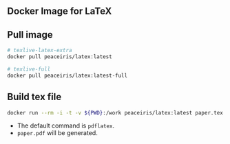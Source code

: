 ## Docker Image for LaTeX


## Pull image

```sh
# texlive-latex-extra
docker pull peaceiris/latex:latest

# texlive-full
docker pull peaceiris/latex:latest-full
```

## Build tex file

```sh
docker run --rm -i -t -v ${PWD}:/work peaceiris/latex:latest paper.tex
```

- The default command is `pdflatex`.
- `paper.pdf` will be generated.
